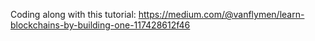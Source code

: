 Coding along with this tutorial:
https://medium.com/@vanflymen/learn-blockchains-by-building-one-117428612f46
